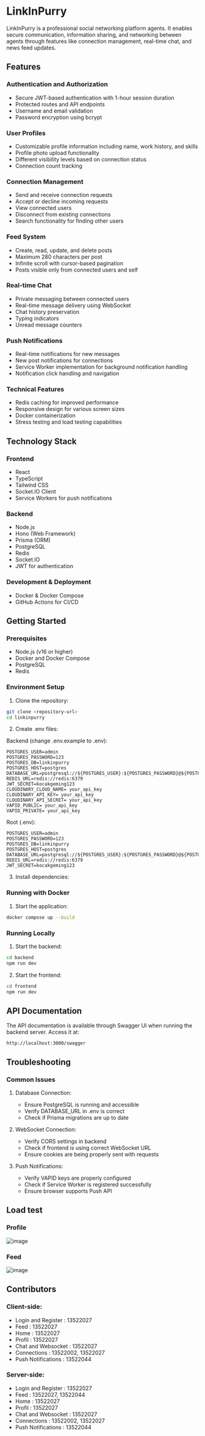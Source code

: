 # LinkInPurry

LinkInPurry is a professional social networking platform agents. It enables secure communication, information sharing, and networking between agents through features like connection management, real-time chat, and news feed updates.

## Features

### Authentication and Authorization
- Secure JWT-based authentication with 1-hour session duration
- Protected routes and API endpoints
- Username and email validation
- Password encryption using bcrypt

### User Profiles
- Customizable profile information including name, work history, and skills
- Profile photo upload functionality
- Different visibility levels based on connection status
- Connection count tracking

### Connection Management
- Send and receive connection requests
- Accept or decline incoming requests
- View connected users
- Disconnect from existing connections
- Search functionality for finding other users

### Feed System
- Create, read, update, and delete posts
- Maximum 280 characters per post
- Infinite scroll with cursor-based pagination
- Posts visible only from connected users and self

### Real-time Chat
- Private messaging between connected users
- Real-time message delivery using WebSocket
- Chat history preservation
- Typing indicators
- Unread message counters

### Push Notifications
- Real-time notifications for new messages
- New post notifications for connections
- Service Worker implementation for background notification handling
- Notification click handling and navigation

### Technical Features
- Redis caching for improved performance
- Responsive design for various screen sizes
- Docker containerization
- Stress testing and load testing capabilities

## Technology Stack

### Frontend
- React
- TypeScript
- Tailwind CSS
- Socket.IO Client
- Service Workers for push notifications

### Backend
- Node.js
- Hono (Web Framework)
- Prisma (ORM)
- PostgreSQL
- Redis
- Socket.IO
- JWT for authentication

### Development & Deployment
- Docker & Docker Compose
- GitHub Actions for CI/CD

## Getting Started

### Prerequisites
- Node.js (v16 or higher)
- Docker and Docker Compose
- PostgreSQL
- Redis

### Environment Setup

1. Clone the repository:
```bash
git clone <repository-url>
cd linkinpurry
```

2. Create .env files:

Backend (change .env.example to .env):
```env
POSTGRES_USER=admin
POSTGRES_PASSWORD=123
POSTGRES_DB=linkinpurry
POSTGRES_HOST=postgres
DATABASE_URL=postgresql://${POSTGRES_USER}:${POSTGRES_PASSWORD}@${POSTGRES_HOST}:5432/${POSTGRES_DB}
REDIS_URL=redis://redis:6379
JWT_SECRET=kocakgeming123 
CLOUDINARY_CLOUD_NAME= your_api_key
CLOUDINARY_API_KEY= your_api_key
CLOUDINARY_API_SECRET= your_api_key
VAPID_PUBLIC= your_api_key
VAPID_PRIVATE= your_api_key
```

Root (.env):
```env
POSTGRES_USER=admin
POSTGRES_PASSWORD=123
POSTGRES_DB=linkinpurry
POSTGRES_HOST=postgres
DATABASE_URL=postgresql://${POSTGRES_USER}:${POSTGRES_PASSWORD}@${POSTGRES_HOST}:5432/${POSTGRES_DB}
REDIS_URL=redis://redis:6379
JWT_SECRET=kocakgeming123 
```

3. Install dependencies:

### Running with Docker

1. Start the application:
```bash
docker compose up --build
```

### Running Locally 

1. Start the backend:
```bash
cd backend
npm run dev
```

2. Start the frontend:
```bash
cd frontend
npm run dev
```

## API Documentation

The API documentation is available through Swagger UI when running the backend server. Access it at:
```
http://localhost:3000/swagger
```


## Troubleshooting

### Common Issues

1. Database Connection:
   - Ensure PostgreSQL is running and accessible
   - Verify DATABASE_URL in .env is correct
   - Check if Prisma migrations are up to date

2. WebSocket Connection:
   - Verify CORS settings in backend
   - Check if frontend is using correct WebSocket URL
   - Ensure cookies are being properly sent with requests

3. Push Notifications:
   - Verify VAPID keys are properly configured
   - Check if Service Worker is registered successfully
   - Ensure browser supports Push API

## Load test
### Profile
![image](https://github.com/user-attachments/assets/67e54510-df45-4e61-adfa-7832befc214d)

### Feed
![image](https://github.com/user-attachments/assets/560912af-e6d0-49ce-b245-7e2643315432)



## Contributors
### Client-side:
- Login and Register : 13522027
- Feed : 13522027
- Home : 13522027
- Profil : 13522027
- Chat and Websocket : 13522027
- Connections : 13522002, 13522027
- Push Notifications : 13522044

### Server-side:
- Login and Register : 13522027
- Feed : 13522027, 13522044
- Home : 13522027
- Profil : 13522027
- Chat and Websocket : 13522027
- Connections : 13522002, 13522027
- Push Notifications : 13522044

